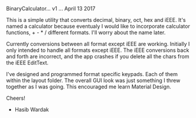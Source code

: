 BinaryCalculator... v1 ... April 13 2017

This is a simple utility that converts decimal, binary, oct, hex and iEEE. It's named a calculator because eventualy I would like to incorporate calculator functions, + - * / different formats. I'll
worry about the name later. 

Currently conversions between all format except iEEE are working. 
Initially I only intended to handle all formats except iEEE. 
The iEEE conversions back and forth are incorrect, and the app 
crashes if you delete all the chars from the iEEE EditText.

I've designed and programmed format specific keypads. Each of them 
within the layout folder. The overall GUI look was just something I threw together as I was going. This encouraged me learn Material 
Design.

Cheers!

- Hasib Wardak
